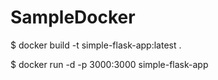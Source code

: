 # SampleDocker

$ docker build -t simple-flask-app:latest .

$ docker run -d -p 3000:3000 simple-flask-app
